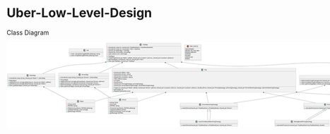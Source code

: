 # Uber-Low-Level-Design

Class Diagram 
<br>


  <a href="class-diagram.svg" target="_blank">
    <img src="class-diagram.svg" alt="Class Diagram" style="max-width: none;">
  </a>
</div>